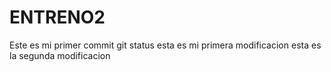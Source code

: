 # ENTRENO2
Este es mi primer commit
git status
esta es mi primera modificacion
esta es la segunda modificacion
